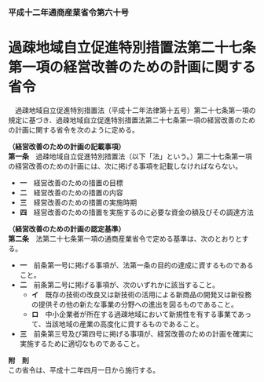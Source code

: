 ### 平成十二年通商産業省令第六十号  
# 過疎地域自立促進特別措置法第二十七条第一項の経営改善のための計画に関する省令  
　過疎地域自立促進特別措置法（平成十二年法律第十五号）第二十七条第一項の規定に基づき、過疎地域自立促進特別措置法第二十七条第一項の経営改善のための計画に関する省令を次のように定める。  
  
**（経営改善のための計画の記載事項）**  
**第一条**　過疎地域自立促進特別措置法（以下「法」という。）第二十七条第一項の経営改善のための計画には、次に掲げる事項を記載しなければならない。  
* **一**　経営改善のための措置の目標  
* **二**　経営改善のための措置の内容  
* **三**　経営改善のための措置の実施時期  
* **四**　経営改善のための措置を実施するのに必要な資金の額及びその調達方法  
  
**（経営改善のための計画の認定基準）**  
**第二条**　法第二十七条第一項の通商産業省令で定める基準は、次のとおりとする。  
* **一**　前条第一号に掲げる事項が、法第一条の目的の達成に資するものであること。  
* **二**　前条第二号に掲げる事項が、次のいずれかに該当すること。  
	* **イ**　既存の技術の改良又は新技術の活用による新商品の開発又は新役務の提供その他の新たな事業の分野への進出を図るものであること。  
	* **ロ**　中小企業者が所在する過疎地域において新規性を有する事業であって、当該地域の産業の高度化に資するものであること。  
* **三**　前条第三号及び第四号に掲げる事項が、経営改善のための計画を確実に実施するために適切なものであること。  
  
**附　則**  
この省令は、平成十二年四月一日から施行する。  
  

